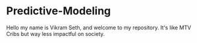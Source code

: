 # Predictive-Modeling

Hello my name is Vikram Seth, and welcome to my repository. It's like MTV Cribs but way less impactful on society. 
